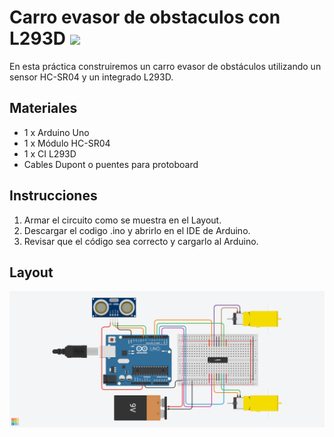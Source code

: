 # Carro evasor de obstaculos con L293D ![](https://img.shields.io/badge/arduino-Rob%C3%B3tica-blue?logo=arduino)
En esta práctica construiremos un carro evasor de obstáculos utilizando un sensor HC-SR04 y un integrado L293D.

## Materiales
* 1 x Arduino Uno
* 1 x Módulo HC-SR04
* 1 x CI L293D
* Cables Dupont o puentes para protoboard

## Instrucciones
1. Armar el circuito como se muestra en el Layout.
2. Descargar el codigo .ino y abrirlo en el IDE de Arduino.
3. Revisar que el código sea correcto y cargarlo al Arduino.

## Layout
![Layout](img/layout.png)
